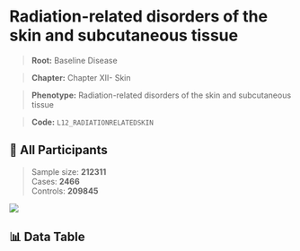 # Radiation-related disorders of the skin and subcutaneous tissue

> **Root:** Baseline Disease  

> **Chapter:** Chapter XII- Skin  

> **Phenotype:** Radiation-related disorders of the skin and subcutaneous tissue  

> **Code:** `L12_RADIATIONRELATEDSKIN`

## 🧪 All Participants  
> Sample size: **212311**  
> Cases: **2466**  
> Controls: **209845**
<img src="/Sensitive/Figures/ALL/Incidence/L12_RADIATIONRELATEDSKIN.png"/>

## 📊 Data Table
<CsvTableMRF src="/Sensitive/Data/ALL/Incidence/COX_L12_RADIATIONRELATEDSKIN.csv"/>

